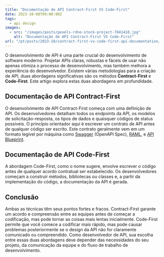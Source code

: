 ```yaml
---
title: "Documentação de API Contract-First VS Code-First"
date: 2023-10-08T09:00:00Z
tags:
  - api design
images:
  - src: "/images/posts/pexels-rdne-stock-project-7841410.jpg"
    alt: "Documentação de API Contract-First VS Code-First"
url: "/pt/posts/2023-10/contract-first-vs-code-first-api-documentation/"
---
```


O desenvolvimento de API é uma parte crucial do desenvolvimento de software moderno. Projetar APIs claras, robustas e fáceis de usar não apenas otimiza o processo de desenvolvimento, mas também melhora a experiência do desenvolvedor. Existem várias metodologias para a criação de API, duas abordagens significativas são os métodos **Contract-First** e **Code-First**. Este artigo explora estas duas abordagens em profundidade.

## Documentação de API Contract-First

O desenvolvimento de API Contract-First começa com uma definição de API. Os desenvolvedores detalham todos os endpoints da API, os modelos de solicitação-resposta, os tipos de dados e quaisquer códigos de status possíveis. O princípio orientador aqui é escrever um contrato de API antes de qualquer código ser escrito. Este contrato geralmente vem em um formato legível por máquina como [Swagger](https://swagger.io) (OpenAPI Spec), [RAML](https://raml.org), e [API Blueprint](https://apiblueprint.org).

## Documentação de API Code-First

A abordagem Code-First, como o nome sugere, envolve escrever o código antes de qualquer acordo contratual ser estabelecido. Os desenvolvedores começam a construir métodos, bibliotecas ou classes e, a partir da implementação do código, a documentação da API é gerada.

## Conclusão

Ambas as técnicas têm seus pontos fortes e fracos. Contract-First garante um acordo e compreensão entre as equipes antes de começar a codificação, mas pode tornar as coisas mais lentas inicialmente. Code-First permite que você comece a codificar mais rápido, mas pode causar problemas posteriormente se o design da API não for claramente comunicado ou compreendido. Como desenvolvedor de API, sua escolha entre essas duas abordagens deve depender das necessidades do seu projeto, da comunicação da equipe e do fluxo de trabalho de desenvolvimento.

